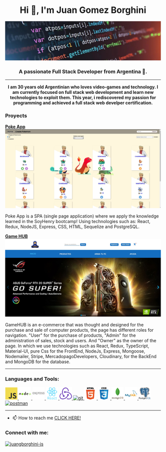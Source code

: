 <h1 align="center">Hi 👋, I'm Juan Gomez Borghini</h1>
<img src="./image/portada-background.jfif"/>
<h3 align="center">A passionate Full Stack Developer from Argentina 🌟.</h3>
<hr/>
<p align="center"><b> I am 30 years old Argentinian who loves video-games and technology. I am currently focused on full stack web development and learn new technologies to exploit them. This year, i rediscovered my passion for programming and achieved a full stack web develper certification.</b></p>
<h3>Proyects</h3>
<b><a href="https://pokemon-app-juancis.herokuapp.com/" target="_blank">Poke App</a></b>
<a href="https://pokemon-app-juancis.herokuapp.com/"><img src="./image/PokeApiGitHub.jpg"/></a>
<p>Poke App is a SPA (single page application) where we apply the knowledge learned in the SoyHenry bootcamp! Using technologies such as: React, Redux, NodeJS, Express, CSS, HTML, Sequelize and PostgreSQL.</p>

<b><a href="https://gamehub-chi.vercel.app/" target="_blank">Game HUB</a></b>
<a href="https://gamehub-chi.vercel.app/"><img src="./image/GamerHubGitHub.jpg"/></a>

<p> GameHUB is an e-commerce that was thought and designed for the purchase and sale of computer products, the page has different roles for navigation. "User" for the purchase of products, "Admin" for the administration of sales, stock and users. And "Owner" as the owner of the page.
In which we use technologies such as React, Redux, TypeScript, Material-UI, pure Css for the FrontEnd, NodeJs, Express, Mongoose, Nodemailer, Stripe, MercadopagoDevelopers, Cloudinary, for the BackEnd and MongoDB for the database.</p>
<hr/>
<h3 align="left">Languages and Tools:</h3>
<p align="left">
 <a href="https://developer.mozilla.org/en-US/docs/Web/JavaScript" target="_blank" rel="noreferrer"> <img src="https://raw.githubusercontent.com/devicons/devicon/master/icons/javascript/javascript-original.svg" alt="javascript" width="40" height="40"/> </a>
 <a href="https://nodejs.org" target="_blank" rel="noreferrer"> <img src="https://raw.githubusercontent.com/devicons/devicon/master/icons/nodejs/nodejs-original-wordmark.svg" alt="nodejs" width="40" height="40"/> </a>
 <a href="https://expressjs.com" target="_blank" rel="noreferrer"> <img src="https://raw.githubusercontent.com/devicons/devicon/master/icons/express/express-original-wordmark.svg" alt="express" width="40" height="40"/> </a>
 <a href="https://reactjs.org/" target="_blank" rel="noreferrer"> <img src="https://raw.githubusercontent.com/devicons/devicon/master/icons/react/react-original-wordmark.svg" alt="react" width="40" height="40"/> </a>
 <a href="https://redux.js.org" target="_blank" rel="noreferrer"> <img src="https://raw.githubusercontent.com/devicons/devicon/master/icons/redux/redux-original.svg" alt="redux" width="40" height="40"/> </a>
 <a href="https://git-scm.com/" target="_blank" rel="noreferrer"> <img src="https://www.vectorlogo.zone/logos/git-scm/git-scm-icon.svg" alt="git" width="40" height="40"/> </a>
 <a href="https://www.w3.org/html/" target="_blank" rel="noreferrer"> <img src="https://raw.githubusercontent.com/devicons/devicon/master/icons/html5/html5-original-wordmark.svg" alt="html5" width="40" height="40"/> </a>
 <a href="https://www.w3schools.com/css/" target="_blank" rel="noreferrer"> <img src="https://raw.githubusercontent.com/devicons/devicon/master/icons/css3/css3-original-wordmark.svg" alt="css3" width="40" height="40"/> </a>
 <a href="https://www.mongodb.com/" target="_blank" rel="noreferrer"> <img src="https://raw.githubusercontent.com/devicons/devicon/master/icons/mongodb/mongodb-original-wordmark.svg" alt="mongodb" width="40" height="40"/> </a>
 <a href="https://www.mysql.com/" target="_blank" rel="noreferrer"> <img src="https://raw.githubusercontent.com/devicons/devicon/master/icons/mysql/mysql-original-wordmark.svg" alt="mysql" width="40" height="40"/> </a>
 <a href="https://www.postgresql.org" target="_blank" rel="noreferrer"> <img src="https://raw.githubusercontent.com/devicons/devicon/master/icons/postgresql/postgresql-original-wordmark.svg" alt="postgresql" width="40" height="40"/> </a>
 <a href="https://postman.com" target="_blank" rel="noreferrer"> <img src="https://www.vectorlogo.zone/logos/getpostman/getpostman-icon.svg" alt="postman" width="40" height="40"/> </a>
 </p>
<hr/>

- 📫 How to reach me <a href="mailto: juangborghini@gmail.com">CLICK HERE!</a>

<h3 align="left">Connect with me:</h3>
<p align="left">
<a href="https://linkedin.com/in/juangborghini-js" target="blank"><img align="center" src="https://raw.githubusercontent.com/rahuldkjain/github-profile-readme-generator/master/src/images/icons/Social/linked-in-alt.svg" alt="juangborghini-js" height="30" width="40" /></a>
</p>
